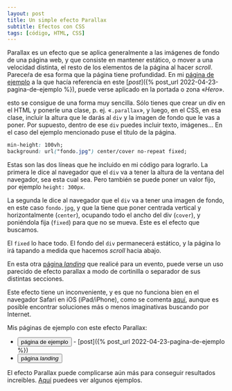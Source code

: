 ```yaml
---
layout: post
title: Un simple efecto Parallax
subtitle: Efectos con CSS
tags: [código, HTML, CSS]
---
```


Parallax es un efecto que se aplica generalmente a las imágenes de fondo de una página web, y que consiste en mantener estático, o mover a una velocidad distinta, el resto de los elementos de la página al hacer _scroll_. Pareceŕa de esa forma que la página tiene profundidad. En mi [página de ejemplo](https://javguerra.github.io/ramp-up-fswd/index.html) a la que hacía referencia en este [_post_]({% post_url 2022-04-23-pagina-de-ejemplo %}), puede verse aplicado en la portada o zona «_Hero_».

esto se consigue de una forma muy sencilla. Sólo tienes que crear un div en el HTML y ponerle una clase, p. ej. «`.parallax`», y luego, en el CSS, en esa clase, incluir la altura que le darás al `div` y la imagen de fondo que le vas a poner. Por supuesto, dentro de ese `div` puedes incluir texto, imágenes... En el caso del ejemplo mencionado puse el título de la página.

```css
min-height: 100vh;
background: url("fondo.jpg") center/cover no-repeat fixed;
```

Estas son las dos líneas que he incluido en mi código para lograrlo. La primera le dice al navegador que el `div` va a tener la altura de la ventana del navegador, sea esta cual sea. Pero también se puede poner un valor fijo, por ejemplo `height: 300px`.

La segunda le dice al navegador que el `div` va a tener una imagen de fondo, en este caso `fondo.jpg`, y que la tiene que poner centrada vertical y horizontalmente (`center`), ocupando todo el ancho del div (`cover`), y poniéndola fija (`fixed`) para que no se mueva. Este es el efecto que buscamos.

El `fixed` lo hace todo. El fondo  del `div` permanecerá estático, y la página lo irá tapando a medida que hacemos _scroll_ hacia abajo.

En esta otra [página _landing_](https://badared.com/conectiva/evento/THTC2021/) que realicé para un evento, puede verse un uso parecido de efecto parallax a modo de cortinilla o separador de sus distintas secciones.

Este efecto tiene un inconveniente, y es que no funciona bien en el navegador Safari en iOS (iPad/iPhone), como se comenta [aquí](https://css-tricks.com/ios-13-broke-the-classic-pure-css-parallax-technique/), aunque es posible encontrar soluciones más o menos imaginativas buscando por Internet.

Mis páginas de ejemplo con este efecto Parallax:

* [<button>página de ejemplo</button>](https://javguerra.github.io/ramp-up-fswd/index.html) - [post]({% post_url 2022-04-23-pagina-de-ejemplo %})
* [<button>página _landing_</button>](https://badared.com/conectiva/evento/THTC2021/)

El efecto Parallax puede complicarse aún más para conseguir resultados increibles. [Aquí](https://www.paellacreativa.com.ar/2012/05/24/efecto-parallax-diseno-web/) puedees ver algunos ejemplos.
